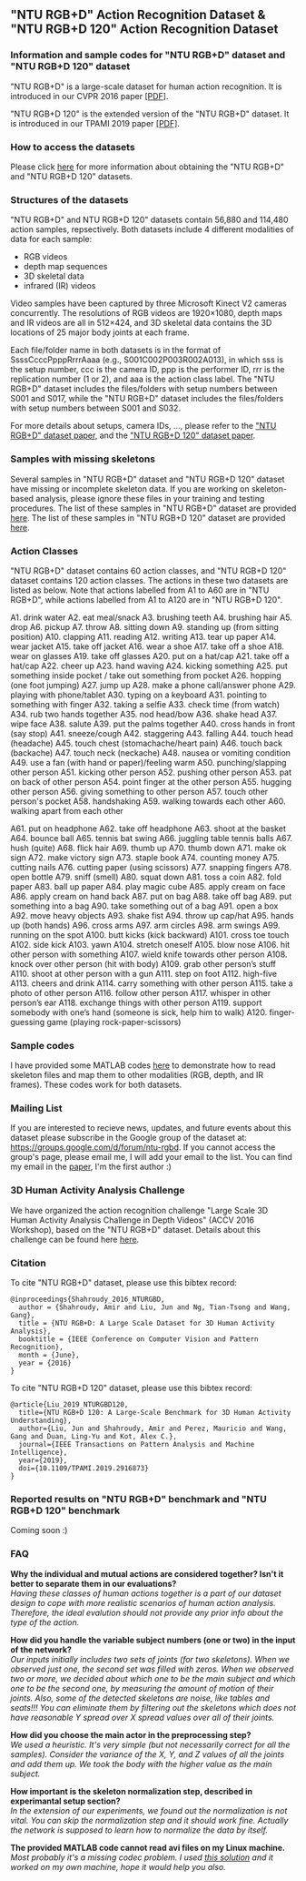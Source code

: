 ## "NTU RGB+D" Action Recognition Dataset & "NTU RGB+D 120" Action Recognition Dataset
### Information and sample codes for "NTU RGB+D" dataset and "NTU RGB+D 120" dataset

"NTU RGB+D" is a large-scale dataset for human action recognition.
It is introduced in our CVPR 2016 paper [[PDF]](http://www.cv-foundation.org/openaccess/content_cvpr_2016/papers/Shahroudy_NTU_RGBD_A_CVPR_2016_paper.pdf). 

"NTU RGB+D 120" is the extended version of the "NTU RGB+D" dataset.
It is introduced in our TPAMI 2019 paper [[PDF]](https://doi.org/10.1109/TPAMI.2019.2916873).

### How to access the datasets

Please click [here](http://rose1.ntu.edu.sg/Datasets/actionRecognition.asp) for more information about obtaining the "NTU RGB+D" and "NTU RGB+D 120" datasets.

### Structures of the datasets

"NTU RGB+D" and NTU RGB+D 120" datasets contain 56,880 and 114,480 action samples, repsectively. Both datasets include 4 different modalities of data for each sample:
* RGB videos
* depth map sequences
* 3D skeletal data
* infrared (IR) videos

Video samples have been captured by three Microsoft Kinect V2 cameras concurrently. 
The resolutions of RGB videos are 1920×1080, depth maps and IR videos are all in 512×424, and 3D skeletal data contains the 3D locations of 25 major body joints at each frame.

Each file/folder name in both datasets is in the format of SsssCcccPpppRrrrAaaa (e.g., S001C002P003R002A013), in which sss is the setup number, ccc is the camera ID, ppp is the performer ID, rrr is the replication number (1 or 2), and aaa is the action class label.
The "NTU RGB+D" dataset includes the files/folders with setup numbers between S001 and S017, while the "NTU RGB+D" dataset includes the files/folders with setup numbers between S001 and S032. 

For more details about setups, camera IDs, ..., please refer to the ["NTU RGB+D" dataset paper](http://www.cv-foundation.org/openaccess/content_cvpr_2016/papers/Shahroudy_NTU_RGBD_A_CVPR_2016_paper.pdf), and the ["NTU RGB+D 120" dataset paper](https://doi.org/10.1109/TPAMI.2019.2916873). 

### Samples with missing skeletons

Several samples in "NTU RGB+D" dataset and "NTU RGB+D 120" dataset have missing or incomplete skeleton data.
If you are working on skeleton-based analysis, please ignore these files in your training and testing procedures.
The list of these samples in "NTU RGB+D" dataset are provided [here](https://github.com/shahroudy/NTURGB-D/blob/master/Matlab/NTU_RGBD_samples_with_missing_skeletons.txt).
The list of these samples in "NTU RGB+D 120" dataset are provided [here](https://github.com/shahroudy/NTURGB-D/blob/master/Matlab/NTU_RGBD120_samples_with_missing_skeletons.txt).

### Action Classes

"NTU RGB+D" dataset contains 60 action classes, and "NTU RGB+D 120" dataset contains 120 action classes. The actions in these two datasets are listed as below. 
Note that actions labelled from A1 to A60 are in "NTU RGB+D", while actions labelled from A1 to A120 are in "NTU RGB+D 120".

A1. drink water
A2. eat meal/snack
A3. brushing teeth
A4. brushing hair
A5. drop
A6. pickup
A7. throw
A8. sitting down
A9. standing up (from sitting position)
A10. clapping
A11. reading
A12. writing
A13. tear up paper
A14. wear jacket
A15. take off jacket
A16. wear a shoe
A17. take off a shoe
A18. wear on glasses
A19. take off glasses
A20. put on a hat/cap
A21. take off a hat/cap
A22. cheer up
A23. hand waving
A24. kicking something
A25. put something inside pocket / take out something from pocket
A26. hopping (one foot jumping)
A27. jump up
A28. make a phone call/answer phone
A29. playing with phone/tablet
A30. typing on a keyboard
A31. pointing to something with finger
A32. taking a selfie
A33. check time (from watch)
A34. rub two hands together
A35. nod head/bow
A36. shake head
A37. wipe face
A38. salute
A39. put the palms together
A40. cross hands in front (say stop)
A41. sneeze/cough
A42. staggering
A43. falling
A44. touch head (headache)
A45. touch chest (stomachache/heart pain)
A46. touch back (backache)
A47. touch neck (neckache)
A48. nausea or vomiting condition
A49. use a fan (with hand or paper)/feeling warm
A50. punching/slapping other person
A51. kicking other person
A52. pushing other person
A53. pat on back of other person
A54. point finger at the other person
A55. hugging other person
A56. giving something to other person
A57. touch other person's pocket
A58. handshaking
A59. walking towards each other
A60. walking apart from each other

A61.	put on headphone
A62.	take off headphone
A63.	shoot at the basket
A64.	bounce ball
A65.	tennis bat swing
A66.	juggling table tennis balls
A67.	hush (quite)
A68.	flick hair
A69.	thumb up
A70.	thumb down
A71.	make ok sign
A72.	make victory sign
A73.	staple book
A74.	counting money 
A75.	cutting nails
A76.	cutting paper (using scissors)
A77.	snapping fingers
A78.	open bottle
A79.	sniff (smell)
A80.	squat down
A81.	toss a coin
A82.	fold paper
A83.	ball up paper
A84.	play magic cube
A85.	apply cream on face
A86.	apply cream on hand back
A87.	put on bag
A88.	take off bag
A89.	put something into a bag
A90.	take something out of a bag
A91.	open a box
A92.	move heavy objects
A93.	shake fist
A94.	throw up cap/hat
A95.	hands up (both hands)
A96.	cross arms
A97.	arm circles
A98.	arm swings
A99.	running on the spot
A100.	butt kicks (kick backward)
A101.	cross toe touch
A102.	side kick
A103.	yawn
A104.	stretch oneself
A105.	blow nose
A106.	hit other person with something
A107.	wield knife towards other person
A108.	knock over other person (hit with body)
A109.	grab other person’s stuff
A110.	shoot at other person with a gun
A111.	step on foot
A112.	high-five
A113.	cheers and drink
A114.	carry something with other person
A115.	take a photo of other person
A116.	follow other person
A117.	whisper in other person’s ear
A118.	exchange things with other person 
A119.	support somebody with one’s hand (someone is sick, help him to walk)
A120.	finger-guessing game (playing rock-paper-scissors)


### Sample codes

I have provided some MATLAB codes [here](https://github.com/shahroudy/NTURGB-D/tree/master/Matlab) to demonstrate how to read skeleton files and map them to other modalities (RGB, depth, and IR frames). These codes work for both datasets.

### Mailing List

If you are interested to recieve news, updates, and future events about this dataset please subscribe in the Google group of the dataset at: https://groups.google.com/d/forum/ntu-rgbd.
If you cannot access the group's page, please email me, I will add your email to the list. 
You can find my email in the [paper](http://www.cv-foundation.org/openaccess/content_cvpr_2016/papers/Shahroudy_NTU_RGBD_A_CVPR_2016_paper.pdf), I'm the first author :)

### 3D Human Activity Analysis Challenge

We have organized the action recognition challenge "Large Scale 3D Human Activity Analysis Challenge in Depth Videos" (ACCV 2016 Workshop), based on the "NTU RGB+D" dataset. 
Details about this challenge can be found here [here](http://rose1.ntu.edu.sg/ActionRecognitionChallenge).

### Citation

To cite "NTU RGB+D" dataset, please use this bibtex record:

```
@inproceedings{Shahroudy_2016_NTURGBD,
  author = {Shahroudy, Amir and Liu, Jun and Ng, Tian-Tsong and Wang, Gang},
  title = {NTU RGB+D: A Large Scale Dataset for 3D Human Activity Analysis},
  booktitle = {IEEE Conference on Computer Vision and Pattern Recognition},
  month = {June},
  year = {2016}
}
```

To cite "NTU RGB+D 120" dataset, please use this bibtex record:

```
@article{Liu_2019_NTURGBD120,
  title={NTU RGB+D 120: A Large-Scale Benchmark for 3D Human Activity Understanding},
  author={Liu, Jun and Shahroudy, Amir and Perez, Mauricio and Wang, Gang and Duan, Ling-Yu and Kot, Alex C.},
  journal={IEEE Transactions on Pattern Analysis and Machine Intelligence},
  year={2019},
  doi={10.1109/TPAMI.2019.2916873}
}
```

### Reported results on "NTU RGB+D" benchmark and "NTU RGB+D 120" benchmark

Coming soon :)

### FAQ

**Why the individual and mutual actions are considered together? Isn't it better to separate them in our evaluations?**<br>
*Having these classes of human actions together is a part of our dataset design to cope with more realistic scenarios of human action analysis. Therefore, the ideal evalution should not provide any prior info about the type of the action.*

**How did you handle the variable subject numbers (one or two) in the input of the network?**<br>
*Our inputs initially includes two sets of joints (for two skeletons).
When we observed just one, the second set was filled with zeros.
When we observed two or more, we decided about which one to be the main subject and which one to be the second one, by measuring the amount of motion of their joints.
Also, some of the detected skeletons are noise, like tables and seats!!!
You can eliminate them by filtering out the skeletons which does not have reasonable Y spread over X spread values over all of their joints.*

**How did you choose the main actor in the preprocessing step?**<br>
*We used a heuristic. It's very simple (but not necessarily correct for all the samples).
Consider the variance of the X, Y, and Z values of all the joints and add them up.
We took the body with the higher value as the main subject.*

**How important is the skeleton normalization step, described in experimantal setup section?**<br>
*In the extension of our experiments, we found out the normalization is not vital.
You can skip the normalization step and it should work fine.
Actually the network is supposed to learn how to normalize the data by itself.*

**The provided MATLAB code cannot read avi files on my Linux machine.**<br>
*Most probably it's a missing codec problem.
I used [this solution](http://askubuntu.com/questions/575869/how-do-i-install-gstreamer0-10-ffmpeg-on-ubuntu-14-10/707612#707612) and it worked on my own machine, hope it would help you also.*
